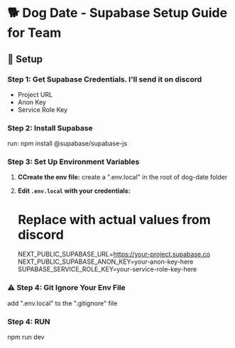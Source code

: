 # 🐕 Dog Date - Supabase Setup Guide for Team


## 🚀 Setup


### Step 1: Get Supabase Credentials. I'll send it on discord
- Project URL
- Anon Key
- Service Role Key

### Step 2: Install Supabase
   run:
   npm install @supabase/supabase-js


### Step 3: Set Up Environment Variables
1. **CCreate the env file:**
   create a ".env.local" in the root of dog-date folder


2. **Edit `.env.local` with your credentials:**
   # Replace with actual values from discord
   NEXT_PUBLIC_SUPABASE_URL=https://your-project.supabase.co
   NEXT_PUBLIC_SUPABASE_ANON_KEY=your-anon-key-here
   SUPABASE_SERVICE_ROLE_KEY=your-service-role-key-here
   

### ⚠️ **Step 4: Git Ignore Your Env File**
   add ".env.local" to the ".gitignore" file

### Step 4: RUN
   npm run dev

